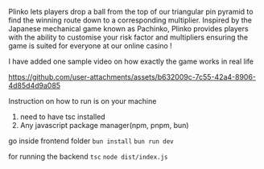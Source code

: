 Plinko lets players drop a ball from the top of our triangular pin pyramid to find the winning route down to a corresponding multiplier. Inspired by the Japanese mechanical game known as Pachinko, Plinko provides players with the ability to customise your risk factor and multipliers ensuring the game is suited for everyone at our online casino !

I have added one sample video on how exactly the game works in real life

https://github.com/user-attachments/assets/b632009c-7c55-42a4-8906-4d85d4d9a085


Instruction on how to run is on your machine

1. need to have tsc installed
2. Any javascript package manager(npm, pnpm, bun)

go inside frontend folder
`bun install` 
`bun run dev`

for running the backend 
    `tsc` 
    `node dist/index.js`
